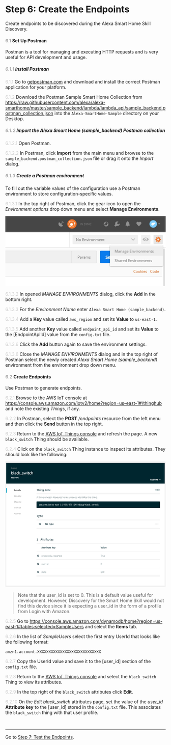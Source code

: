 # Step 6: Create the Endpoints
Create endpoints to be discovered during the Alexa Smart Home Skill Discovery.


#### <span style="color:#aaa">6.1</span> Set Up Postman 
Postman is a tool for managing and executing HTTP requests and is very useful for API development and usage.

##### <span style="color:#aaa">6.1.1</span> Install Postman 
<span style="color:#ccc">6.1.1</span> Go to [getpostman.com](https://www.getpostman.com) and download and install the correct Postman application for your platform.

<span style="color:#ccc">6.1.2</span> Download the Postman Sample Smart Home Collection from https://raw.githubusercontent.com/alexa/alexa-smarthome/master/sample_backend/lambda/lambda_api/sample_backend.postman_collection.json into the `Alexa-SmartHome-Sample` directory on your Desktop. 

##### <span style="color:#aaa">6.1.2</span> Import the _Alexa Smart Home (sample_backend)_ Postman collection

<span style="color:#ccc">6.1.2.1</span> Open Postman.

<span style="color:#ccc">6.1.2.2</span> In Postman, click **Import** from the main menu and browse to the `sample_backend.postman_collection.json` file or drag it onto the _Import_ dialog. 

##### <span style="color:#aaa">6.1.3</span> Create a Postman environment
To fill out the variable values of the configuration use a Postman environment to store configuration-specific values.

<span style="color:#ccc">6.1.3.1</span> In the top right of Postman, click the gear icon to open the _Environment options_ drop down menu and select **Manage Environments**.

![Postman - Manage Environments](img/6.1.3.1-postman-manage-environments.png "Postman - Manage Environments")

<span style="color:#ccc">6.1.3.2</span> In opened _MANAGE ENVIRONMENTS_ dialog, click the **Add** in the bottom right.

<span style="color:#ccc">6.1.3.3</span> For the _Environment Name_ enter `Alexa Smart Home (sample_backend)`.

<span style="color:#ccc">6.1.3.4</span> Add a **Key** value called  `aws_region` and set its **Value** to `us-east-1`.

<span style="color:#ccc">6.1.3.5</span> Add another **Key** value called  `endpoint_api_id` and set its **Value** to the [EndpointApiId] value from the `config.txt` file.

<span style="color:#ccc">6.1.3.6</span> Click the **Add** button again to save the environment settings.

<span style="color:#ccc">6.1.3.6</span> Close the _MANAGE ENVIRONMENTS_ dialog and in the top right of Postman select the newly created _Alexa Smart Home (sample_backend)_ environment from the  environment drop down menu.

#### <span style="color:#aaa">6.2</span> Create Endpoints 
Use Postman to generate endpoints.

<span style="color:#ccc">6.2.1</span> Browse to the AWS IoT console at https://console.aws.amazon.com/iotv2/home?region=us-east-1#/thinghub and note the existing _Things_, if any.

<span style="color:#ccc">6.2.2</span> In Postman, select the **POST** _/endpoints_ resource from the left menu and then click the **Send** button in the top right.

<span style="color:#ccc">6.2.3</span> Return to the [AWS IoT Things console](https://console.aws.amazon.com/iotv2/home?region=us-east-1#/thinghub) and refresh the page. A new `black_switch` Thing should be available.

<span style="color:#ccc">6.2.4</span> Click on the `black_switch` Thing instance to inspect its attributes. They should look like the following:

![black_switch Thing Inpection - Manage Environments](img/6.2.4-thing-inspection.png "black_switch Thing Inspection")

> Note that the user_id is set to 0. This is a default value useful for development. However, Discovery for the Smart Home Skill would not find this device since it is expecting a user_id in the form of a profile from Login with Amazon.

<span style="color:#ccc">6.2.5</span> Go to https://console.aws.amazon.com/dynamodb/home?region=us-east-1#tables:selected=SampleUsers and select the **Items** tab.

<span style="color:#ccc">6.2.6</span> In the list of _SampleUsers_ select the first entry UserId that looks like the following format: 
```
amzn1.account.XXXXXXXXXXXXXXXXXXXXXXXXXXXX
```
<span style="color:#ccc">6.2.7</span> Copy the UserId value and save it to the [user_id] section of the `config.txt` file.

<span style="color:#ccc">6.2.8</span> Return to the [AWS IoT Things console](https://console.aws.amazon.com/iotv2/home?region=us-east-1#/thinghub) and select the `black_switch` Thing to view its attributes.

<span style="color:#ccc">6.2.9</span> In the top right of the `black_switch` attributes click **Edit**.

<span style="color:#ccc">6.2.10</span> On the _Edit black_switch_ attributes page, set the value of the _user_id_ **Attribute key** to the [user_id] stored in the `config.txt` file. This associates the `black_switch` thing with that user profile.



<br>

____
Go to [Step 7: Test the Endpoints](007-setup-test-endpoints.md).
